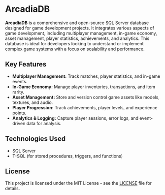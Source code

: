# ArcadiaDB

**ArcadiaDB** is a comprehensive and open-source SQL Server database designed for game development projects. It integrates various aspects of game development, including multiplayer management, in-game economy, asset management, player statistics, achievements, and analytics. This database is ideal for developers looking to understand or implement complex game systems with a focus on scalability and performance.

## Key Features
- **Multiplayer Management:** Track matches, player statistics, and in-game events.
- **In-Game Economy:** Manage player inventories, transactions, and item rarity.
- **Asset Management:** Store and version control game assets like models, textures, and audio.
- **Player Progression:** Track achievements, player levels, and experience points.
- **Analytics & Logging:** Capture player sessions, error logs, and event-driven data for analysis.

## Technologies Used
- SQL Server
- T-SQL (for stored procedures, triggers, and functions)

## License
This project is licensed under the MIT License - see the [LICENSE](LICENSE) file for details.
